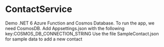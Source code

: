 # ContactService
Demo .NET 6 Azure Function and Cosmos Database.
To run the app, we need CosmosDB.
Add Appsettings.json with the following key:COSMOS_DB_CONNECTION_STRING
Use the file SampleContact.json for sample data to add a new contact
